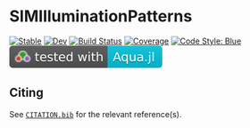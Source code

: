 # SIMIlluminationPatterns

[![Stable](https://img.shields.io/badge/docs-stable-blue.svg)](https://kunzaatko.github.io/SIMIlluminationPatterns.jl/stable/)
[![Dev](https://img.shields.io/badge/docs-dev-blue.svg)](https://kunzaatko.github.io/SIMIlluminationPatterns.jl/dev/)
[![Build Status](https://github.com/kunzaatko/SIMIlluminationPatterns.jl/actions/workflows/CI.yml/badge.svg?branch=trunk)](https://github.com/kunzaatko/SIMIlluminationPatterns.jl/actions/workflows/CI.yml?query=branch%3Atrunk)
[![Coverage](https://coveralls.io/repos/github/kunzaatko/SIMIlluminationPatterns.jl/badge.svg?branch=trunk)](https://coveralls.io/github/kunzaatko/SIMIlluminationPatterns.jl?branch=trunk)
[![Code Style: Blue](https://img.shields.io/badge/code%20style-blue-4495d1.svg)](https://github.com/invenia/BlueStyle)
[![Aqua](https://raw.githubusercontent.com/JuliaTesting/Aqua.jl/master/badge.svg)](https://github.com/JuliaTesting/Aqua.jl)

## Citing

See [`CITATION.bib`](CITATION.bib) for the relevant reference(s).
